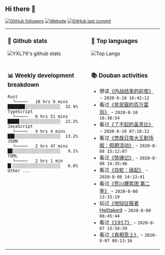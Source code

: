 ## Hi there 👋

[![GitHub followers](https://img.shields.io/github/followers/YXL76?style=for-the-badge&color=blue)](https://github.com/YXL76?tab=followers)
[![Website](https://img.shields.io/website?style=for-the-badge&up_message=Blog&url=https%3A%2F%2Fyxl76.net%2F&color=brightgreen)](https://yxl76.net)
[![GitHub last commit](https://img.shields.io/github/last-commit/YXL76/YXL76?label=update&style=for-the-badge&color=orange)](https://github.com/YXL76/YXL76)

<table>
<tr>
<td valign="top" width="54%">

### 🔭 Github stats

![YXL76's github stats](https://github-readme-stats.yxl76.vercel.app/api?username=YXL76&count_private=true&show_icons=true&theme=tokyonight)

</td>

<td valign="top" width="46%">

### 🌱 Top languages

![Top Langs](https://github-readme-stats.yxl76.vercel.app/api/top-langs/?username=YXL76&layout=compact&theme=tokyonight)

</td>
</tr>
<tr>
<td valign="top" width="54%">

### 📊 Weekly development breakdown

```text
Rust
  └─────   10 hrs 9 mins  ██████▉░░░░░░░░░░░░░░  32.9%
TypeScript
  └─────   6 hrs 51 mins  ████▋░░░░░░░░░░░░░░░░  22.2%
JavaScript
  └─────   4 hrs 4 mins   ██▊░░░░░░░░░░░░░░░░░░  13.2%
JSON
  └─────   2 hrs 47 mins  █▉░░░░░░░░░░░░░░░░░░░   9.1%
TOML
  └─────   2 hrs 1 min    █▍░░░░░░░░░░░░░░░░░░░   6.6%
Other ...
```

</td>
<td valign="top" width="46%">

### 📚 Douban activities

- 想读[《内战结束的前夜》](https://book.douban.com/subject/1264442/) - `2020-8-10 16:42:12`
- 看过[《贫民窟的百万富翁》](http://movie.douban.com/subject/2209573/) - `2020-8-10 16:38:54`
- 看过[《了不起的盖茨比》](http://movie.douban.com/subject/3364223/) - `2020-8-10 07:18:12`
- 看过[《悠哉日常大王剧场版：假期活动》](http://movie.douban.com/subject/27063403/) - `2020-8-08 15:12:07`
- 看过[《惊魂记》](http://movie.douban.com/subject/1293181/) - `2020-8-08 14:35:46`
- 看过[《白蛇：缘起》](http://movie.douban.com/subject/30331149/) - `2020-8-08 14:13:41`
- 看过[《荒川爆笑团 第二季》](http://movie.douban.com/subject/4893988/) - `2020-8-08 13:15:19`
- 玩过[《地狱征服者 Helltaker》](http://www.douban.com/game/35083393/) - `2020-8-08 08:45:44`
- 看过[《1917》](http://movie.douban.com/subject/30252495/) - `2020-8-07 13:58:39`
- 看过[《真相至上》](http://movie.douban.com/subject/2335122/) - `2020-8-07 08:13:16`

</td>
</tr>
</table>

<!--
**YXL76/YXL76** is a ✨ _special_ ✨ repository because its `README.md` (this file) appears on your GitHub profile.

Here are some ideas to get you started:

- 🔭 I’m currently working on ...
- 🌱 I’m currently learning ...
- 👯 I’m looking to collaborate on ...
- 🤔 I’m looking for help with ...
- 💬 Ask me about ...
- 📫 How to reach me: ...
- 😄 Pronouns: ...
- ⚡ Fun fact: ...
-->
